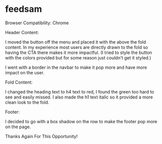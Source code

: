 # feedsam

Browser Compatibility: Chrome 

Header Content:

I moved the button off the menu and placed it with the above the fold content. In my experience most users are directly drawn to the fold so having the CTA there makes it more impactful. (I tried to style the button with the colors provided but for some reason just couldn't get it styled.)

I went with a border in the navbar to make it pop more and have more impact on the user.

Fold Content:

I changed the heading text to h4 text to red, I found the green too hard to see and easily missed. I also made the h1 text italic so it provided a more clean look to the fold. 

Footer:

I decided to go with a box shadow on the row to make the footer pop more on the page.

Thanks Again For This Opportunity!
